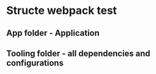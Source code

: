 # Structe webpack test

## App folder - Application

## Tooling folder - all dependencies and configurations
